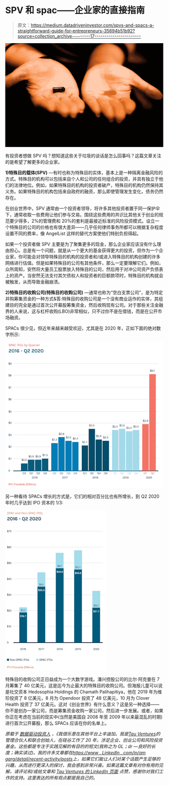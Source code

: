# SPV 和 spac——企业家的直接指南

> 原文：<https://medium.datadriveninvestor.com/spvs-and-spacs-a-straightforward-guide-for-entrepreneurs-35694b51b92?source=collection_archive---------17----------------------->

![](img/1db8bdadd54bd067811bc1d132b1fca0.png)

有投资者想做 SPV 吗？想知道这些关于垃圾的谈话是怎么回事吗？这篇文章关注的是希望了解更多的企业家。

**1)特殊目的载体(SPV)** —有时也称为特殊目的实体，基本上是一种隔离金融风险的方式。特殊目的机构可以包括来自个人和公司的任何组合的投资，并具有独立于他们的法律地位。例如，如果特殊目的机构的投资者破产，特殊目的机构仍然保持其义务。如果特殊目的机构包括来自政府的融资，那么即使管理发生变化，债务仍然存在。

在创业世界中，SPV 通常由一个投资者领导，将许多其他投资者置于同一保护伞下，通常收取一些费用让他们参与交易。围绕这些费用的共识比其他关于创业的规范要少得多，2%的管理费和 20%的套利是最接近标准的风险投资模式。设立一个特殊目的公司的价格也有很大差异——几乎任何律师事务所都可以根据复杂程度设置不同的费率，像 AngelList 这样的替代方案使他们特别负担得起。

如果一个投资者做 SPV 主要是为了聚集更多的现金，那么企业家应该没有什么理由担心。总是有一个问题，就是从一个更大的基金获得更大的投资，但作为一个企业家，你可能会对领导特殊目的机构的投资者和/或进入特殊目的机构创建的许多网络进行估值。但是如果特殊目的公司有其他条件，那么一定要理解它们。例如，众所周知，安然将大量员工股票放入特殊目的公司，然后用于对冲公司资产负债表上的资产。当安然无法支付其欠债权人和投资者的巨额款项时，特殊目的机构就会被触发，从而导致金融崩溃。

**2)特殊目的收购公司(特殊目的收购公司)** —通常也称为“空白支票公司”，是为特定并购筹集资金的一种方式&答:特殊目的收购公司是一个没有商业运作的实体，其组建目的完全是通过首次公开募股筹集资金，然后收购现有公司。对于那些关注金融界的人来说，这与杠杆收购(LBO)非常相似，只不过你不是在借钱，而是在公开市场融资。

SPACs 很少见，但近年来越来越受欢迎，尤其是在 2020 年，正如下面的绝对数字所示:

![](img/da7fceddbb0e44a0cd0065692bcc61bf.png)

另一种看待 SPACs 增长的方式是，它们的相对百分比也有所增长，到 Q2 2020 年时几乎达到 IPO 资本的 1/3:

![](img/0c4f6481e1b00da76e9ede6dfb1b1c1e.png)

特殊目的收购公司正日益成为一个大数字游戏。潘兴控股公司的比尔·阿克曼在 7 月筹集了 40 亿美元，这是迄今为止最大的特殊目的收购公司。但海报儿童可以说是社交资本 Hedosophia Holdings 的 Chamath Palihapitiya，他在 2019 年为维珍投资了 8 亿美元，8 月为 Opendoor 投资了 48 亿美元，10 月为 Clover Health 投资了 37 亿美元。这对《创业世界》有什么意义？这是另一种选择——你不是创办一家公司，而是筹集资金收购一家公司，然后进一步发展。或者，如果你正在考虑在当前的现实中(当然是美国自 2008 年至 2009 年以来最混乱的时期)进行首次公开募股，那么 SPACs 应该在你的名单上。

*原载于* [*数据驱动投资人*](https://www.datadriveninvestor.com/2020/10/26/spvs-and-spacs-a-straightforward-guide-for-entreprenuers) *，《我很乐意在其他平台上辛迪加。我是*[*Tau Ventures*](https://www.linkedin.com/pulse/announcing-tau-ventures-amit-garg/)*的管理合伙人和联合创始人，在硅谷工作了 20 年，涉足企业、创业公司和风险投资基金。这些都是专注于实践见解的有目的的短文(我称之为 GL；dr —良好的长度；确实读过)。我的许多文章都在*[*https://www . LinkedIn . com/in/am garg/detail/recent-activity/posts*](https://www.linkedin.com/in/amgarg/detail/recent-activity/posts/)*上，如果它们能让人们对某个话题产生足够的兴趣，从而进行更深入的探讨，我会感到非常兴奋。如果这篇文章有对你有用的见解，请评论和/或给文章和* [*Tau Ventures 的 LinkedIn 页面*](https://www.linkedin.com/company/tauventures) *点赞，感谢你对我们工作的支持。这里表达的所有观点都是我自己的。*